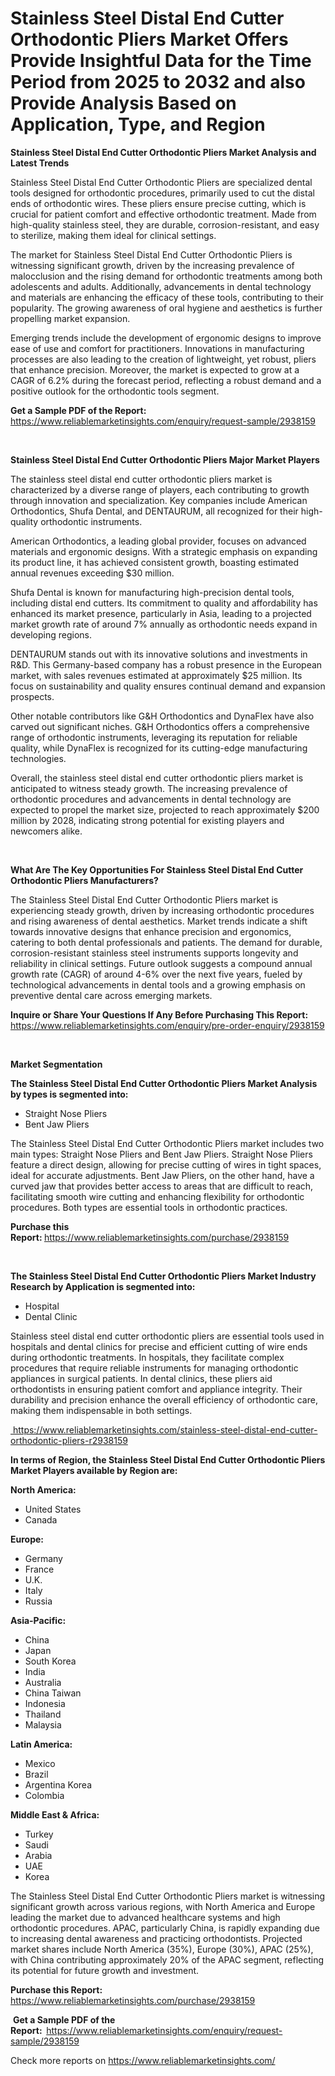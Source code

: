 <p><h1>Stainless Steel Distal End Cutter Orthodontic Pliers Market Offers Provide Insightful Data for the Time Period from 2025 to 2032 and also Provide Analysis Based on Application, Type, and Region</h1></p><p><strong>Stainless Steel Distal End Cutter Orthodontic Pliers Market Analysis and Latest Trends</strong></p>
<p><p>Stainless Steel Distal End Cutter Orthodontic Pliers are specialized dental tools designed for orthodontic procedures, primarily used to cut the distal ends of orthodontic wires. These pliers ensure precise cutting, which is crucial for patient comfort and effective orthodontic treatment. Made from high-quality stainless steel, they are durable, corrosion-resistant, and easy to sterilize, making them ideal for clinical settings.</p><p>The market for Stainless Steel Distal End Cutter Orthodontic Pliers is witnessing significant growth, driven by the increasing prevalence of malocclusion and the rising demand for orthodontic treatments among both adolescents and adults. Additionally, advancements in dental technology and materials are enhancing the efficacy of these tools, contributing to their popularity. The growing awareness of oral hygiene and aesthetics is further propelling market expansion.</p><p>Emerging trends include the development of ergonomic designs to improve ease of use and comfort for practitioners. Innovations in manufacturing processes are also leading to the creation of lightweight, yet robust, pliers that enhance precision. Moreover, the market is expected to grow at a CAGR of 6.2% during the forecast period, reflecting a robust demand and a positive outlook for the orthodontic tools segment.</p></p>
<p><strong>Get a Sample PDF of the Report:&nbsp;</strong> <a href="https://www.reliablemarketinsights.com/enquiry/request-sample/2938159?utm_campaign=3317&utm_medium=2&utm_source=Github&utm_content=ia&utm_term=14032025&utm_id=stainless-steel-distal-end-cutter-orthodontic-pliers">https://www.reliablemarketinsights.com/enquiry/request-sample/2938159</a></p>
<p>&nbsp;</p>
<p><strong>Stainless Steel Distal End Cutter Orthodontic Pliers Major Market Players</strong></p>
<p><p>The stainless steel distal end cutter orthodontic pliers market is characterized by a diverse range of players, each contributing to growth through innovation and specialization. Key companies include American Orthodontics, Shufa Dental, and DENTAURUM, all recognized for their high-quality orthodontic instruments. </p><p>American Orthodontics, a leading global provider, focuses on advanced materials and ergonomic designs. With a strategic emphasis on expanding its product line, it has achieved consistent growth, boasting estimated annual revenues exceeding $30 million. </p><p>Shufa Dental is known for manufacturing high-precision dental tools, including distal end cutters. Its commitment to quality and affordability has enhanced its market presence, particularly in Asia, leading to a projected market growth rate of around 7% annually as orthodontic needs expand in developing regions.</p><p>DENTAURUM stands out with its innovative solutions and investments in R&D. This Germany-based company has a robust presence in the European market, with sales revenues estimated at approximately $25 million. Its focus on sustainability and quality ensures continual demand and expansion prospects.</p><p>Other notable contributors like G&H Orthodontics and DynaFlex have also carved out significant niches. G&H Orthodontics offers a comprehensive range of orthodontic instruments, leveraging its reputation for reliable quality, while DynaFlex is recognized for its cutting-edge manufacturing technologies.</p><p>Overall, the stainless steel distal end cutter orthodontic pliers market is anticipated to witness steady growth. The increasing prevalence of orthodontic procedures and advancements in dental technology are expected to propel the market size, projected to reach approximately $200 million by 2028, indicating strong potential for existing players and newcomers alike.</p></p>
<p>&nbsp;</p>
<p><strong>What Are The Key Opportunities For Stainless Steel Distal End Cutter Orthodontic Pliers Manufacturers?</strong></p>
<p><p>The Stainless Steel Distal End Cutter Orthodontic Pliers market is experiencing steady growth, driven by increasing orthodontic procedures and rising awareness of dental aesthetics. Market trends indicate a shift towards innovative designs that enhance precision and ergonomics, catering to both dental professionals and patients. The demand for durable, corrosion-resistant stainless steel instruments supports longevity and reliability in clinical settings. Future outlook suggests a compound annual growth rate (CAGR) of around 4-6% over the next five years, fueled by technological advancements in dental tools and a growing emphasis on preventive dental care across emerging markets.</p></p>
<p><strong>Inquire or Share Your Questions If Any Before Purchasing This Report:</strong> <a href="https://www.reliablemarketinsights.com/enquiry/pre-order-enquiry/2938159?utm_campaign=3317&utm_medium=2&utm_source=Github&utm_content=ia&utm_term=14032025&utm_id=stainless-steel-distal-end-cutter-orthodontic-pliers">https://www.reliablemarketinsights.com/enquiry/pre-order-enquiry/2938159</a></p>
<p>&nbsp;</p>
<p><strong>Market Segmentation</strong></p>
<p><strong>The Stainless Steel Distal End Cutter Orthodontic Pliers Market Analysis by types is segmented into:</strong></p>
<p><ul><li>Straight Nose Pliers</li><li>Bent Jaw Pliers</li></ul></p>
<p><p>The Stainless Steel Distal End Cutter Orthodontic Pliers market includes two main types: Straight Nose Pliers and Bent Jaw Pliers. Straight Nose Pliers feature a direct design, allowing for precise cutting of wires in tight spaces, ideal for accurate adjustments. Bent Jaw Pliers, on the other hand, have a curved jaw that provides better access to areas that are difficult to reach, facilitating smooth wire cutting and enhancing flexibility for orthodontic procedures. Both types are essential tools in orthodontic practices.</p></p>
<p><strong>Purchase this Report:&nbsp;</strong><a href="https://www.reliablemarketinsights.com/purchase/2938159?utm_campaign=3317&utm_medium=2&utm_source=Github&utm_content=ia&utm_term=14032025&utm_id=stainless-steel-distal-end-cutter-orthodontic-pliers">https://www.reliablemarketinsights.com/purchase/2938159</a></p>
<p>&nbsp;</p>
<p><strong>The Stainless Steel Distal End Cutter Orthodontic Pliers Market Industry Research by Application is segmented into:</strong></p>
<p><ul><li>Hospital</li><li>Dental Clinic</li></ul></p>
<p><p>Stainless steel distal end cutter orthodontic pliers are essential tools used in hospitals and dental clinics for precise and efficient cutting of wire ends during orthodontic treatments. In hospitals, they facilitate complex procedures that require reliable instruments for managing orthodontic appliances in surgical patients. In dental clinics, these pliers aid orthodontists in ensuring patient comfort and appliance integrity. Their durability and precision enhance the overall efficiency of orthodontic care, making them indispensable in both settings.</p></p>
<p><a href="https://www.reliablemarketinsights.com/stainless-steel-distal-end-cutter-orthodontic-pliers-r2938159?utm_campaign=3317&utm_medium=2&utm_source=Github&utm_content=ia&utm_term=14032025&utm_id=stainless-steel-distal-end-cutter-orthodontic-pliers">&nbsp;https://www.reliablemarketinsights.com/stainless-steel-distal-end-cutter-orthodontic-pliers-r2938159</a></p>
<p><strong>In terms of Region, the Stainless Steel Distal End Cutter Orthodontic Pliers Market Players available by Region are:</strong></p>
<p>
    <p> <strong> North America: </strong>
        <ul>
            <li>United States</li>
            <li>Canada</li>
        </ul>
        </p> 
    <p> <strong> Europe: </strong>
        <ul>
            <li>Germany</li>
            <li>France</li>
            <li>U.K.</li>
            <li>Italy</li>
            <li>Russia</li>
        </ul>
        </p> 
    <p> <strong> Asia-Pacific: </strong>
        <ul>
            <li>China</li>
            <li>Japan</li>
            <li>South Korea</li>
            <li>India</li>
            <li>Australia</li>
            <li>China Taiwan</li>
            <li>Indonesia</li>
            <li>Thailand</li>
            <li>Malaysia</li>
        </ul>
        </p> 
    <p> <strong> Latin America: </strong>
        <ul>
            <li>Mexico</li>
            <li>Brazil</li>
            <li>Argentina Korea</li>
            <li>Colombia</li>
        </ul>
        </p> 
    <p> <strong> Middle East & Africa: </strong>
        <ul>
            <li>Turkey</li>
            <li>Saudi</li>
            <li>Arabia</li>
            <li>UAE</li>
            <li>Korea</li>
        </ul>
    </p>
    </p>
<p><p>The Stainless Steel Distal End Cutter Orthodontic Pliers market is witnessing significant growth across various regions, with North America and Europe leading the market due to advanced healthcare systems and high orthodontic procedures. APAC, particularly China, is rapidly expanding due to increasing dental awareness and practicing orthodontists. Projected market shares include North America (35%), Europe (30%), APAC (25%), with China contributing approximately 20% of the APAC segment, reflecting its potential for future growth and investment.</p></p>
<p><strong>Purchase this Report: </strong><a href="https://www.reliablemarketinsights.com/purchase/2938159?utm_campaign=3317&utm_medium=2&utm_source=Github&utm_content=ia&utm_term=14032025&utm_id=stainless-steel-distal-end-cutter-orthodontic-pliers">https://www.reliablemarketinsights.com/purchase/2938159</a></p>
<p>&nbsp;<strong>Get a Sample PDF of the Report:&nbsp;&nbsp;</strong><a href="https://www.reliablemarketinsights.com/enquiry/request-sample/2938159?utm_campaign=3317&utm_medium=2&utm_source=Github&utm_content=ia&utm_term=14032025&utm_id=stainless-steel-distal-end-cutter-orthodontic-pliers">https://www.reliablemarketinsights.com/enquiry/request-sample/2938159</a></p>
<p><strong></strong></p>
<p>Check more reports on <a href="https://www.reliablemarketinsights.com/?utm_campaign=3317&utm_medium=2&utm_source=Github&utm_content=ia&utm_term=14032025&utm_id=stainless-steel-distal-end-cutter-orthodontic-pliers">https://www.reliablemarketinsights.com/</a></p>